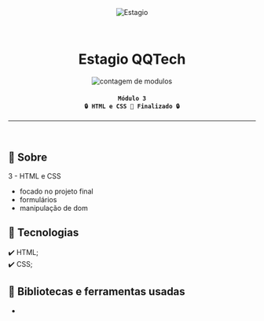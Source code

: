 <div align="center" id="top"> 
  <img src="https://queroquero.hublocal.com.br/ugloavuw/2022/11/logo.png" alt="Estagio" />

  &#xa0;
</div>

<h1 align="center">
	Estagio QQTech
</h1>

<p align="center">
  <img alt="contagem de modulos" src="https://img.shields.io/badge/modulo_3-em_progresso-blue">
</p>

<!-- Status -->

<h4 align="center"> 
	
	Módulo 3
	🔒 HTML e CSS 🚀 Finalizado 🔒
</h4> 

<hr>

<br>

## :dart: Sobre ##

3 - HTML e CSS
- focado no projeto final
- formulários
- manipulação de dom

## :rocket: Tecnologias ##

:heavy_check_mark: HTML;\
:heavy_check_mark: CSS;

## :checkered_flag: Bibliotecas e ferramentas usadas ##
- 
